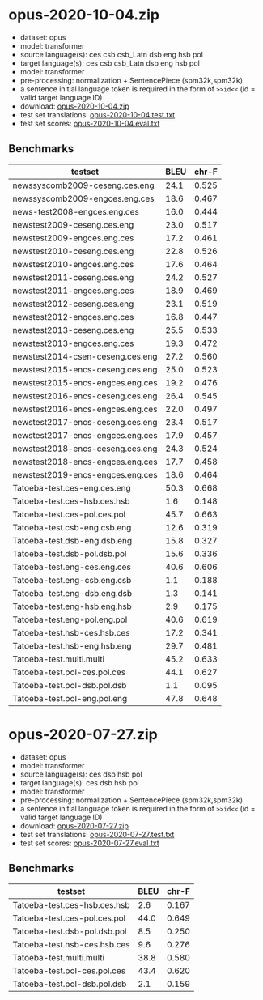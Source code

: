# opus-2020-10-04.zip

* dataset: opus
* model: transformer
* source language(s): ces csb csb_Latn dsb eng hsb pol
* target language(s): ces csb csb_Latn dsb eng hsb pol
* model: transformer
* pre-processing: normalization + SentencePiece (spm32k,spm32k)
* a sentence initial language token is required in the form of `>>id<<` (id = valid target language ID)
* download: [opus-2020-10-04.zip](https://object.pouta.csc.fi/Tatoeba-MT-models/zlw-zlw/opus-2020-10-04.zip)
* test set translations: [opus-2020-10-04.test.txt](https://object.pouta.csc.fi/Tatoeba-MT-models/zlw-zlw/opus-2020-10-04.test.txt)
* test set scores: [opus-2020-10-04.eval.txt](https://object.pouta.csc.fi/Tatoeba-MT-models/zlw-zlw/opus-2020-10-04.eval.txt)

## Benchmarks

| testset               | BLEU  | chr-F |
|-----------------------|-------|-------|
| newssyscomb2009-ceseng.ces.eng 	| 24.1 	| 0.525 |
| newssyscomb2009-engces.eng.ces 	| 18.6 	| 0.467 |
| news-test2008-engces.eng.ces 	| 16.0 	| 0.444 |
| newstest2009-ceseng.ces.eng 	| 23.0 	| 0.517 |
| newstest2009-engces.eng.ces 	| 17.2 	| 0.461 |
| newstest2010-ceseng.ces.eng 	| 22.8 	| 0.526 |
| newstest2010-engces.eng.ces 	| 17.6 	| 0.464 |
| newstest2011-ceseng.ces.eng 	| 24.2 	| 0.527 |
| newstest2011-engces.eng.ces 	| 18.9 	| 0.469 |
| newstest2012-ceseng.ces.eng 	| 23.1 	| 0.519 |
| newstest2012-engces.eng.ces 	| 16.8 	| 0.447 |
| newstest2013-ceseng.ces.eng 	| 25.5 	| 0.533 |
| newstest2013-engces.eng.ces 	| 19.3 	| 0.472 |
| newstest2014-csen-ceseng.ces.eng 	| 27.2 	| 0.560 |
| newstest2015-encs-ceseng.ces.eng 	| 25.0 	| 0.523 |
| newstest2015-encs-engces.eng.ces 	| 19.2 	| 0.476 |
| newstest2016-encs-ceseng.ces.eng 	| 26.4 	| 0.545 |
| newstest2016-encs-engces.eng.ces 	| 22.0 	| 0.497 |
| newstest2017-encs-ceseng.ces.eng 	| 23.4 	| 0.517 |
| newstest2017-encs-engces.eng.ces 	| 17.9 	| 0.457 |
| newstest2018-encs-ceseng.ces.eng 	| 24.3 	| 0.524 |
| newstest2018-encs-engces.eng.ces 	| 17.7 	| 0.458 |
| newstest2019-encs-engces.eng.ces 	| 18.6 	| 0.464 |
| Tatoeba-test.ces-eng.ces.eng 	| 50.3 	| 0.668 |
| Tatoeba-test.ces-hsb.ces.hsb 	| 1.6 	| 0.148 |
| Tatoeba-test.ces-pol.ces.pol 	| 45.7 	| 0.663 |
| Tatoeba-test.csb-eng.csb.eng 	| 12.6 	| 0.319 |
| Tatoeba-test.dsb-eng.dsb.eng 	| 15.8 	| 0.327 |
| Tatoeba-test.dsb-pol.dsb.pol 	| 15.6 	| 0.336 |
| Tatoeba-test.eng-ces.eng.ces 	| 40.6 	| 0.606 |
| Tatoeba-test.eng-csb.eng.csb 	| 1.1 	| 0.188 |
| Tatoeba-test.eng-dsb.eng.dsb 	| 1.3 	| 0.141 |
| Tatoeba-test.eng-hsb.eng.hsb 	| 2.9 	| 0.175 |
| Tatoeba-test.eng-pol.eng.pol 	| 40.6 	| 0.619 |
| Tatoeba-test.hsb-ces.hsb.ces 	| 17.2 	| 0.341 |
| Tatoeba-test.hsb-eng.hsb.eng 	| 29.7 	| 0.481 |
| Tatoeba-test.multi.multi 	| 45.2 	| 0.633 |
| Tatoeba-test.pol-ces.pol.ces 	| 44.1 	| 0.627 |
| Tatoeba-test.pol-dsb.pol.dsb 	| 1.1 	| 0.095 |
| Tatoeba-test.pol-eng.pol.eng 	| 47.8 	| 0.648 |

# opus-2020-07-27.zip

* dataset: opus
* model: transformer
* source language(s): ces dsb hsb pol
* target language(s): ces dsb hsb pol
* model: transformer
* pre-processing: normalization + SentencePiece (spm32k,spm32k)
* a sentence initial language token is required in the form of `>>id<<` (id = valid target language ID)
* download: [opus-2020-07-27.zip](https://object.pouta.csc.fi/Tatoeba-MT-models/zlw-zlw/opus-2020-07-27.zip)
* test set translations: [opus-2020-07-27.test.txt](https://object.pouta.csc.fi/Tatoeba-MT-models/zlw-zlw/opus-2020-07-27.test.txt)
* test set scores: [opus-2020-07-27.eval.txt](https://object.pouta.csc.fi/Tatoeba-MT-models/zlw-zlw/opus-2020-07-27.eval.txt)

## Benchmarks

| testset               | BLEU  | chr-F |
|-----------------------|-------|-------|
| Tatoeba-test.ces-hsb.ces.hsb 	| 2.6 	| 0.167 |
| Tatoeba-test.ces-pol.ces.pol 	| 44.0 	| 0.649 |
| Tatoeba-test.dsb-pol.dsb.pol 	| 8.5 	| 0.250 |
| Tatoeba-test.hsb-ces.hsb.ces 	| 9.6 	| 0.276 |
| Tatoeba-test.multi.multi 	| 38.8 	| 0.580 |
| Tatoeba-test.pol-ces.pol.ces 	| 43.4 	| 0.620 |
| Tatoeba-test.pol-dsb.pol.dsb 	| 2.1 	| 0.159 |

